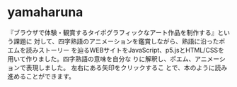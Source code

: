 # yamaharuna
『ブラウザで体験・観賞するタイポグラフィックなアート作品を制作する』という課題に 対して、四字熟語のアニメーションを鑑賞しながら、熟語に沿ったポエムを読みストーリー を辿るWEBサイトをJavaScript、p5.jsとHTML/CSSを⽤いて作りました。四字熟語の意味を⾃分な りに解釈し、ポエム、アニメーションで表現しました。 左右にある⽮印をクリックするこ とで、本のように読み進めることができます。
